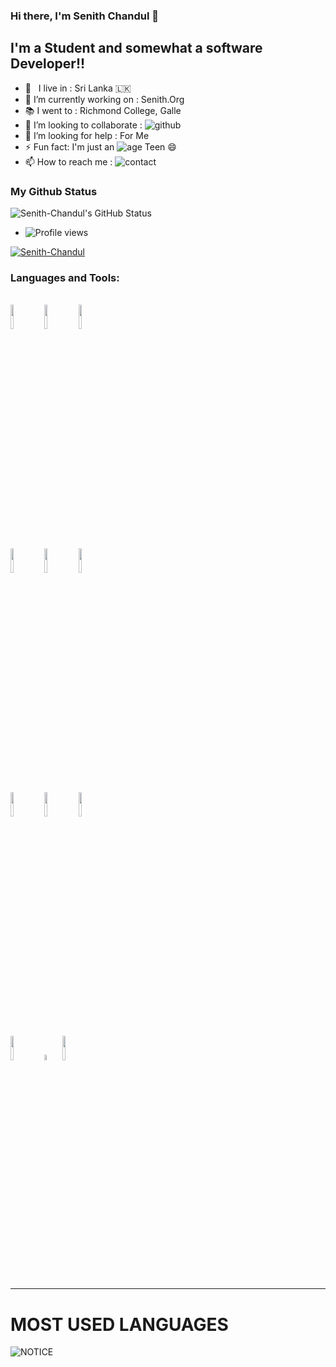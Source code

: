 ### Hi there, I'm Senith Chandul 👋

## I'm a Student and somewhat a software Developer!!

- 🚶‍ &nbsp; I live in : Sri Lanka 🇱🇰 <br>
- 🔭 I’m currently working on : Senith.Org <br>
- 📚 I went to : Richmond College, Galle <br>
- 👯 I’m looking to collaborate : ![github](https://img.shields.io/badge/On-Github-black) <br>
- 🤔 I’m looking for help : For Me <br>
- ⚡ Fun fact: I'm just an ![age](https://img.shields.io/badge/Age-15-yellow) Teen 😄
- 📫 How to reach me : ![contact](https://img.shields.io/badge/Contact%20me-On%20Telegram-blue)

### My Github Status

![Senith-Chandul's GitHub Status](https://github-readme-stats.vercel.app/api?username=Senith-Chandul&theme=dark&show_icons=true)

- ![Profile views](https://gpvc.arturio.dev/Senith-Chandul)

<p align="left"> <a target="_blank" href="https://github.com/ryo-ma/github-profile-trophy"><img src="https://github-profile-trophy.vercel.app/?username=Senith-Chandul&theme=alduin" alt="Senith-Chandul" /></a> </p>

### Languages and Tools:

<p align ="left">
  <br />
  <code><img width="10%"  src="https://www.vectorlogo.zone/logos/json/json-ar21.svg"></code>
  <code><img width="10%"   src="https://www.vectorlogo.zone/logos/git-scm/git-scm-ar21.svg"></code>
  <code><img width="10%"   src="https://www.vectorlogo.zone/logos/python/python-ar21.svg"></code>
  <br />
  <code><img width="10%"  src="https://www.vectorlogo.zone/logos/mysql/mysql-ar21.svg"></code>
  <code><img width="10%"  src="https://www.vectorlogo.zone/logos/sqlite/sqlite-ar21.svg"></code>
  <code><img width="10%"  src="https://www.vectorlogo.zone/logos/firebase/firebase-ar21.svg"></code>
  <br />
  <code><img width="10%"  src="https://www.vectorlogo.zone/logos/w3_html5/w3_html5-ar21.svg"></code>
  <code><img width="10%"  src="https://www.vectorlogo.zone/logos/github/github-ar21.svg"></code>
  <code><img width="10%"  src="https://www.vectorlogo.zone/logos/gitlab/gitlab-ar21.svg"></code>
  <br>
  <code><img width="10%" src="https://www.vectorlogo.zone/logos/w3_html5/w3_html5-ar21.svg"></code>
  <code><img width="5%" src="https://upload.wikimedia.org/wikipedia/commons/thumb/d/d5/CSS3_logo_and_wordmark.svg/1200px-CSS3_logo_and_wordmark.svg.png"></code>
  <code><img width="10%" src="https://www.vectorlogo.zone/logos/javascript/javascript-ar21.svg"></code>
</p>

---

# MOST USED LANGUAGES

![NOTICE](https://github-readme-stats.vercel.app/api/top-langs/?username=SenithChandul&theme=dark&show_icons=true)
